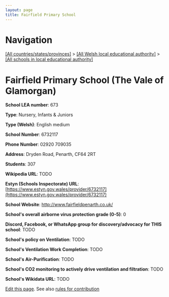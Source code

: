 ```yaml
---
layout: page
title: Fairfield Primary School
---
```

# Navigation

[[All countries/states/provinces]](../../..) > [[All Welsh local educational authority]](../..) > [[All schools in local educational authority]](..)

# Fairfield Primary School (The Vale of Glamorgan)

**School LEA number**: 673

**Type**: Nursery, Infants & Juniors

**Type (Welsh)**: English medium

**School Number**: 6732117

**Phone Number**: 02920 709035

**Address**: Dryden Road, Penarth, CF64 2RT

**Students**: 307

**Wikipedia URL**: TODO

**Estyn (Schools Inspectorate) URL**: [https://www.estyn.gov.wales/provider/6732117](https://www.estyn.gov.wales/provider/6732117)

**School Website**: http://www.fairfieldpenarth.co.uk/

**School's overall airborne virus protection grade (0-5)**: 0

**Discord, Facebook, or WhatsApp group for discovery/advocacy for THIS school**: TODO

**School's policy on Ventilation**: TODO

**School's Ventilation Work Completion**: TODO

**School's Air-Purification**: TODO

**School's CO2 monitoring to actively drive ventilation and filtration**: TODO

**School's Wikidata URL**: TODO




[Edit this page](https://github.com/VentilationProject/Wales/edit/prif/./The_Vale_of_Glamorgan/Fairfield_Primary_School.md). See also [rules for contribution](../../../contribution-rules/)